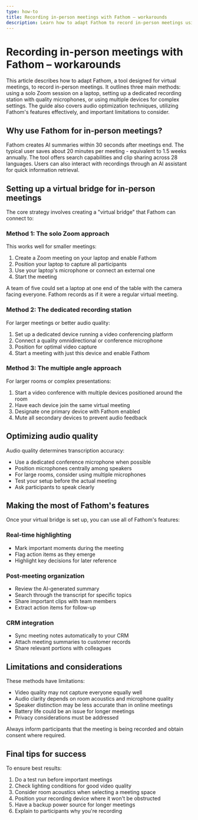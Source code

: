 ```yaml
---
type: how-to
title: Recording in-person meetings with Fathom – workarounds
description: Learn how to adapt Fathom to record in-person meetings using three different methods – solo Zoom sessions, dedicated recording stations, or multi-device setups - plus tips for optimizing audio quality and making the most of Fathom's AI features.
---
```


# Recording in-person meetings with Fathom – workarounds

This article describes how to adapt Fathom, a tool designed for virtual meetings, to record in-person meetings. It outlines three main methods: using a solo Zoom session on a laptop, setting up a dedicated recording station with quality microphones, or using multiple devices for complex settings. The guide also covers audio optimization techniques, utilizing Fathom's features effectively, and important limitations to consider.

## Why use Fathom for in-person meetings?

Fathom creates AI summaries within 30 seconds after meetings end. The typical user saves about 20 minutes per meeting - equivalent to 1.5 weeks annually. The tool offers search capabilities and clip sharing across 28 languages. Users can also interact with recordings through an AI assistant for quick information retrieval.

## Setting up a virtual bridge for in-person meetings

The core strategy involves creating a "virtual bridge" that Fathom can connect to:

### Method 1: The solo Zoom approach

This works well for smaller meetings:

1. Create a Zoom meeting on your laptop and enable Fathom
2. Position your laptop to capture all participants
3. Use your laptop's microphone or connect an external one
4. Start the meeting

A team of five could set a laptop at one end of the table with the camera facing everyone. Fathom records as if it were a regular virtual meeting.

### Method 2: The dedicated recording station

For larger meetings or better audio quality:

1. Set up a dedicated device running a video conferencing platform
2. Connect a quality omnidirectional or conference microphone
3. Position for optimal video capture
4. Start a meeting with just this device and enable Fathom

### Method 3: The multiple angle approach

For larger rooms or complex presentations:

1. Start a video conference with multiple devices positioned around the room
2. Have each device join the same virtual meeting
3. Designate one primary device with Fathom enabled
4. Mute all secondary devices to prevent audio feedback

## Optimizing audio quality

Audio quality determines transcription accuracy:

- Use a dedicated conference microphone when possible
- Position microphones centrally among speakers
- For large rooms, consider using multiple microphones
- Test your setup before the actual meeting
- Ask participants to speak clearly

## Making the most of Fathom's features

Once your virtual bridge is set up, you can use all of Fathom's features:

### Real-time highlighting
- Mark important moments during the meeting
- Flag action items as they emerge
- Highlight key decisions for later reference

### Post-meeting organization
- Review the AI-generated summary
- Search through the transcript for specific topics
- Share important clips with team members
- Extract action items for follow-up

### CRM integration
- Sync meeting notes automatically to your CRM
- Attach meeting summaries to customer records
- Share relevant portions with colleagues

## Limitations and considerations

These methods have limitations:

- Video quality may not capture everyone equally well
- Audio clarity depends on room acoustics and microphone quality
- Speaker distinction may be less accurate than in online meetings
- Battery life could be an issue for longer meetings
- Privacy considerations must be addressed

Always inform participants that the meeting is being recorded and obtain consent where required.

## Final tips for success

To ensure best results:

1. Do a test run before important meetings
2. Check lighting conditions for good video quality
3. Consider room acoustics when selecting a meeting space
4. Position your recording device where it won't be obstructed
5. Have a backup power source for longer meetings
6. Explain to participants why you're recording

